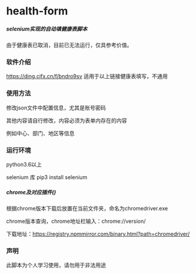 # health-form
##### selenium实现的自动填健康表脚本
由于健康表已取消，目前已无法运行，仅具参考价值。


### 软件介绍
https://ding.cjfx.cn/f/bndro9sv
适用于以上链接健康表填写，不通用

### 使用方法
修改json文件中配置信息，尤其是账号密码

其他内容请自行修改，内容必须为表单内存在的内容

例如中心、部门、地区等信息

### 运行环境
python3.6以上

selenium 库
pip3 install selenium

##### chrome及对应插件()
根据chrome版本下载后放置在当前文件夹，命名为chromedriver.exe

chrome版本查询，chrome地址栏输入：chrome://version/

下载地址：https://registry.npmmirror.com/binary.html?path=chromedriver/

### 声明
此脚本为个人学习使用，请勿用于非法用途
